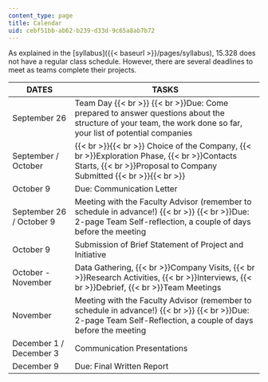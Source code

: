 ```yaml
---
content_type: page
title: Calendar
uid: cebf51bb-ab62-b239-d33d-9c65a8ab7b72
---
```


As explained in the [syllabus]({{< baseurl >}}/pages/syllabus), 15.328 does not have a regular class schedule. However, there are several deadlines to meet as teams complete their projects.

| DATES | TASKS |
| --- | --- |
| September 26 | Team Day  {{< br >}}  {{< br >}}Due: Come prepared to answer questions about the structure of your team, the work done so far, your list of potential companies |
| September / October |  {{< br >}}{{< br >}} Choice of the Company,  {{< br >}}Exploration Phase,  {{< br >}}Contacts Starts,  {{< br >}}Proposal to Company Submitted {{< br >}}{{< br >}}  |
| October 9 | Due: Communication Letter |
| September 26 / October 9 | Meeting with the Faculty Advisor (remember to schedule in advance!)  {{< br >}}  {{< br >}}Due: 2-page Team Self-reflection, a couple of days before the meeting |
| October 9 | Submission of Brief Statement of Project and Initiative |
| October - November | Data Gathering,  {{< br >}}Company Visits,  {{< br >}}Research Activities,  {{< br >}}Interviews,  {{< br >}}Debrief,  {{< br >}}Team Meetings |
| November | Meeting with the Faculty Advisor (remember to schedule in advance!)  {{< br >}}  {{< br >}}Due: 2-page Team Self-Reflection, a couple of days before the meeting |
| December 1 / December 3 | Communication Presentations |
| December 9 | Due: Final Written Report